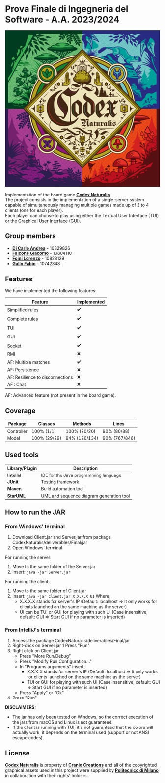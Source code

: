 # Prova Finale di Ingegneria del Software - A.A. 2023/2024

![alt text](CodexNaturalis/src/main/java/it/polimi/ingsw/view/resources/Logo.png)

Implementation of the board game [**Codex Naturalis**](https://www.craniocreations.it/prodotto/codex-naturalis).<br>
The project consists in the implementation of a single-server system capable of simultaneously managing multiple games made up of 2 to 4 clients (one for each player).<br>
Each player can choose to play using either the Textual User Interface (TUI) or the Graphical User Interface (GUI).

## Group members

- [__Di Carlo Andrea__](https://github.com/AndreaDiC11) - 10829826
- [__Falcone Giacomo__](https://github.com/giacomofalcone) - 10804110
- [__Foini Lorenzo__](https://github.com/LorenzoFoini) - 10828129
- [__Gallo Fabio__](https://github.com/fabiogallo01) - 10742348

## Features

We have implemented the following features:

|             Feature              |    Implemented     |
|----------------------------------|--------------------|
| Simplified rules                 | :heavy_check_mark: |
| Complete rules                   | :heavy_check_mark: |
| TUI                              | :heavy_check_mark: |
| GUI                              | :heavy_check_mark: |
| Socket                           | :heavy_check_mark: |
| RMI                              | :x:                |
| AF: Multiple matches             | :heavy_check_mark: |
| AF: Persistence                  | :x:                |
| AF: Resilience to disconnections | :x:                |
| AF : Chat                        | :x:                |

AF: Advanced feature (not present in the board game).

## Coverage

|  Package   |   Classes    | Methods       |     Lines     |
|------------|--------------|---------------|---------------|
| Controller | 100% (1/1)   | 100% (20/20)  | 90% (80/88)   |
| Model      | 100% (29/29) | 94% (126/134) | 90% (767/846) |


## Used tools

| Library/Plugin  | Description                                      |
|-----------------|--------------------------------------------------|
| __IntelliJ__    | IDE for the Java programming language            |
| __JUnit__       | Testing framework                                |
| __Maven__       | Build automation tool                            |
| __StarUML__     | UML and sequence diagram generation tool         |

## How to run the JAR

### From Windows' terminal
1. Download Client.jar and Server.jar from package CodexNaturalis/deliverables/Final/jar
2. Open Windows' terminal

For running the server:
1. Move to the same folder of the Server.jar
2. Insert: `java -jar Server.jar`

For running the client:
1. Move to the same folder of Client.jar
2. Insert: `java -jar Client.jar X.X.X.X UI`
   Where:
      - X.X.X.X stands for server's IP (Default: localhost => It only works for clients launched on the same machine as the server)
      - UI can be TUI or GUI for playing with such UI (Case insensitive, default: GUI => Start GUI if no parameter is inserted)

### From IntelliJ's terminal
1. Access the package CodexNaturalis/deliverables/Final/jar
2. Right-click on Server.jar
   1 Press "Run"
3. Right click on Client.jar
   - Press "More Run/Debug"
   - Press "Modify Run Configuration..."
   - In "Programs arguments" insert:
      * X.X.X.X stands for server's IP (Default: localhost => It only works for clients launched on the same machine as the server)
      * TUI or GUI for playing with such UI (Case insensitive, default: GUI => Start GUI if no parameter is inserted)
   - Press "Apply" or "Ok"
4. Press "Run"

__DISCLAIMERS:__
+ The jar has only been tested on Windows, so the correct execution of the jars from macOS and Linux is not guaranteed.
+ If the client is running with TUI, it's not guaranteed that the colors will actually work, it depends on the terminal used (support or not ANSI escape codes).

## License

[**Codex Naturalis**] is property of [**Cranio Creations**] and all of the copyrighted graphical assets used in this project were supplied by [**Politecnico di Milano**] in collaboration with their rights' holders.

[**Codex Naturalis**]:https://www.craniocreations.it/prodotto/codex-naturalis
[**Cranio Creations**]: https://www.craniocreations.it/
[**Politecnico di Milano**]: https://www.polimi.it/
